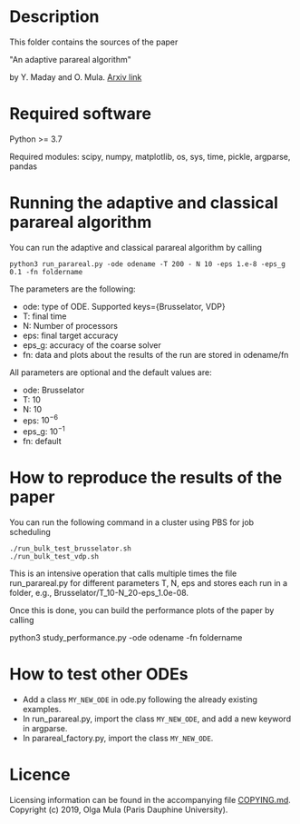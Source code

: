Description
===========

This folder contains the sources of the paper

  "An adaptive parareal algorithm"

by Y. Maday and O. Mula. [Arxiv link](https://arxiv.org/pdf/1909.08333.pdf)

Required software
=================
Python >= 3.7

Required modules: scipy, numpy, matplotlib, os, sys, time, pickle, argparse, pandas

Running the adaptive and classical parareal algorithm
=====================================================
You can run the adaptive and classical parareal algorithm by calling

```
python3 run_parareal.py -ode odename -T 200 - N 10 -eps 1.e-8 -eps_g 0.1 -fn foldername
```

The parameters are the following:
- ode: type of ODE. Supported keys={Brusselator, VDP}
- T: final time
- N: Number of processors
- eps: final target accuracy
- eps_g: accuracy of the coarse solver
- fn: data and plots about the results of the run are stored in odename/fn

All parameters are optional and the default values are:

- ode: Brusselator
- T: 10
- N: 10
- eps: $10^{-6}$
- eps_g: $10^{-1}$
- fn: default

How to reproduce the results of the paper
=========================================
You can run the following command in a cluster using PBS for job scheduling

```
./run_bulk_test_brusselator.sh
./run_bulk_test_vdp.sh
```

This is an intensive operation that calls multiple times the file run_parareal.py for different parameters T, N, eps
and stores each run in a folder, e.g., Brusselator/T_10-N_20-eps_1.0e-08.

Once this is done, you can build the performance plots of the paper by calling

python3 study_performance.py -ode odename -fn foldername

How to test other ODEs
======================
- Add a class `MY_NEW_ODE` in ode.py following the already existing examples.
- In run_parareal.py, import the class `MY_NEW_ODE`, and add a new keyword in argparse.
- In parareal_factory.py, import the class `MY_NEW_ODE`.

Licence
=======
Licensing information can be found in the accompanying file [COPYING.md](COPYING.md).
Copyright (c) 2019, Olga Mula (Paris Dauphine University).
